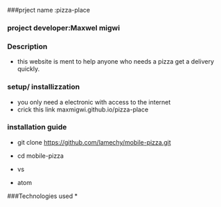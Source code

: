 ###prject name :pizza-place
### project developer:Maxwel migwi
### Description
* this website is ment to help anyone who needs a pizza get a delivery quickly.

### setup/ installizzation
*  you only need a electronic with access to the internet
*  crick this link maxmigwi.github.io/pizza-place

### installation guide
* git clone https://github.com/lamechy/mobile-pizza.git
 
* cd mobile-pizza 
*  vs 
*  atom

###Technologies used
*  
